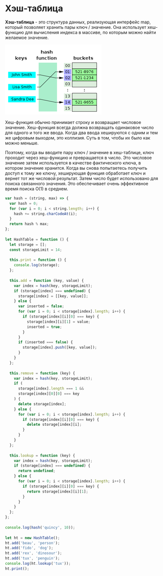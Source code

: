 # Хэш-таблица

**Хэш-таблица** - это структура данных, реализующая интерфейс map, который позволяет хранить пары ключ / значение. Она использует хеш-функцию для вычисления индекса в массиве, по которым можно найти желаемое значение.

![Хэш-таблицы](hash.png)

Хеш-функция обычно принимает строку и возвращает числовое значение. Хеш-функция всегда должна возвращать одинаковое число для одного и того же ввода. Когда два ввода хешируются с одним и тем же цифровым выходом, это коллизия. Суть в том, чтобы их было как можно меньше.

Поэтому, когда вы вводите пару ключ / значение в хеш-таблице, ключ проходит через хеш-функцию и превращается в число. Это числовое значение затем используется в качестве фактического ключа, в котором значение хранится. Когда вы снова попытаетесь получить доступ к тому же ключу, хеширующая функция обработает ключ и вернет тот же числовой результат. Затем число будет использовано для поиска связанного значения. Это обеспечивает очень эффективное время поиска O(1) в среднем.

```js
var hash = (string, max) => {
  var hash = 0;
  for (var i = 0; i < string.length; i++) {
    hash += string.charCodeAt(i);
  }
  return hash % max;
};

let HashTable = function () {
  let storage = [];
  const storageLimit = 14;

  this.print = function () {
    console.log(storage);
  };

  this.add = function (key, value) {
    var index = hash(key, storageLimit);
    if (storage[index] === undefined) {
      storage[index] = [[key, value]];
    } else {
      var inserted = false;
      for (var i = 0; i < storage[index].length; i++) {
        if (storage[index][i][0] === key) {
          storage[index][i][1] = value;
          inserted = true;
        }
      }
      if (inserted === false) {
        storage[index].push([key, value]);
      }
    }
  };

  this.remove = function (key) {
    var index = hash(key, storageLimit);
    if (
      storage[index].length === 1 &&
      storage[index][0][0] === key
    ) {
      delete storage[index];
    } else {
      for (var i = 0; i < storage[index].length; i++) {
        if (storage[index][i][0] === key) {
          delete storage[index][i];
        }
      }
    }
  };

  this.lookup = function (key) {
    var index = hash(key, storageLimit);
    if (storage[index] === undefined) {
      return undefined;
    } else {
      for (var i = 0; i < storage[index].length; i++) {
        if (storage[index][i][0] === key) {
          return storage[index][i][1];
        }
      }
    }
  };
};

console.log(hash('quincy', 10));

let ht = new HashTable();
ht.add('beau', 'person');
ht.add('fido', 'dog');
ht.add('rex', 'dinosour');
ht.add('tux', 'penguin');
console.log(ht.lookup('tux'));
ht.print();
```
